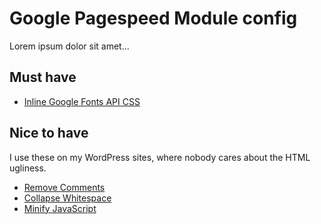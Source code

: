 # Google Pagespeed Module config

Lorem ipsum dolor sit amet...

## Must have

* [Inline Google Fonts API CSS](https://www.modpagespeed.com/doc/filter-css-inline-google-fonts)

## Nice to have

I use these on my WordPress sites, where nobody cares about the HTML ugliness.

* [Remove Comments](https://www.modpagespeed.com/doc/filter-comment-remove)
* [Collapse Whitespace](https://www.modpagespeed.com/doc/filter-whitespace-collapse)
* [Minify JavaScript](https://www.modpagespeed.com/doc/filter-js-minify)